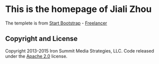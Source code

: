 # This is the homepage of Jiali Zhou
The templete is from [Start Bootstrap](http://startbootstrap.com/) - [Freelancer](http://startbootstrap.com/template-overviews/freelancer/)


## Copyright and License

Copyright 2013-2015 Iron Summit Media Strategies, LLC. Code released under the [Apache 2.0](https://github.com/IronSummitMedia/startbootstrap-freelancer/blob/gh-pages/LICENSE) license.
